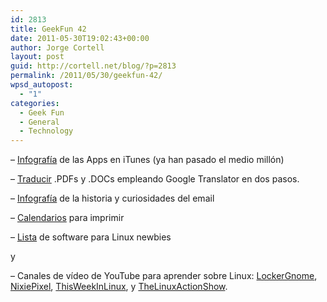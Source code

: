 ```yaml
---
id: 2813
title: GeekFun 42
date: 2011-05-30T19:02:43+00:00
author: Jorge Cortell
layout: post
guid: http://cortell.net/blog/?p=2813
permalink: /2011/05/30/geekfun-42/
wpsd_autopost:
  - "1"
categories:
  - Geek Fun
  - General
  - Technology
---
```

&#8211; [Infografía](http://www.makeuseof.com/tag/apple-approves-500000th-store-app-infographic/) de las Apps en iTunes (ya han pasado el medio millón)

&#8211; <a title="http://www.labnol.org/internet/tools/translate-pdf-word-documents-online-google-translate/3553/" href="http://www.labnol.org/internet/tools/translate-pdf-word-documents-online-google-translate/3553/" target="_blank">Traducir</a> .PDFs y .DOCs empleando Google Translator en dos pasos.

&#8211; [Infografía](http://omgeureka.blogspot.com/2011/02/evolution-of-emails-infographic.html) de la historia y curiosidades del email

&#8211; [Calendarios](http://www.makeuseof.com/tag/20-free-printable-calendars-planners-2011/) para imprimir

&#8211; [Lista](http://www.makeuseof.com/pages/best-linux-software) de software para Linux newbies
  
y
  
&#8211; Canales de vídeo de YouTube para aprender sobre Linux: [LockerGnome](http://www.youtube.com/lockergnome), [NixiePixel](http://www.youtube.com/nixiepixel), [ThisWeekInLinux](http://www.youtube.com/thisweekinlinux), y [TheLinuxActionShow](http://www.youtube.com/jupiterbroadcasting).